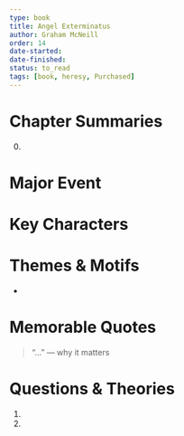 ```yaml
---
type: book
title: Angel Exterminatus
author: Graham McNeill
order: 14
date-started: 
date-finished: 
status: to_read
tags: [book, heresy, Purchased]
---
```

# Chapter Summaries
0. 
 
# Major Event



# Key Characters


# Themes & Motifs
- 

# Memorable Quotes
> “...” — why it matters

# Questions & Theories
1. 
2. 